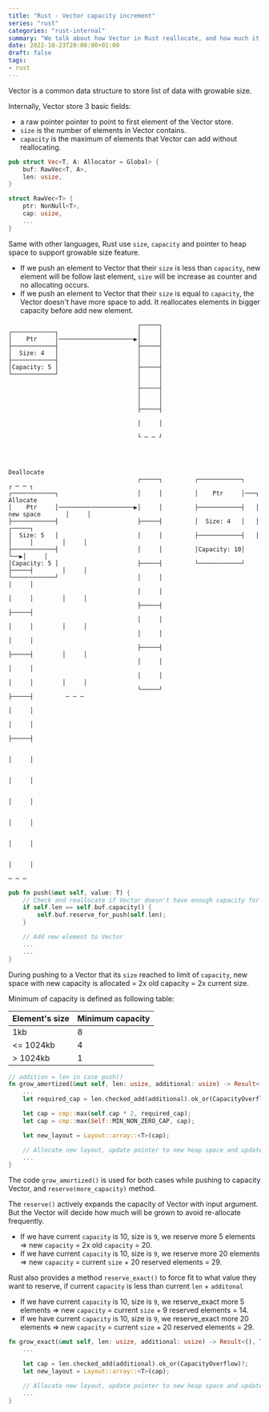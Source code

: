 ```yaml
---
title: "Rust - Vector capacity increment"
series: "rust"
categories: "rust-internal"
summary: "We talk about how Vector in Rust reallocate, and how much it will be reallocate"
date: 2022-10-23T20:00:00+01:00
draft: false
tags:
- rust
---
```


Vector is a common data structure to store list of data with growable size.

Internally, Vector store 3 basic fields:
 - a raw pointer pointer to point to first element of the Vector store.
 - `size` is the number of elements in Vector contains.
 - `capacity` is the maximum of elements that Vector can add without reallocating.

```rust
pub struct Vec<T, A: Allocator = Global> {
    buf: RawVec<T, A>,
    len: usize,
}

struct RawVec<T> {
    ptr: NonNull<T>,
    cap: usize,
    ...
}
```

Same with other languages, Rust use `size`, `capacity` and pointer to heap space to support growable size feature.
 - If we push an element to Vector that their `size` is less than `capacity`, new element will be follow last element, `size` will be increase as counter and no allocating occurs.
 - If we push an element to Vector that their `size` is equal to `capacity`, the Vector doesn't have more space to add. It reallocates elements in bigger capacity before add new element.

```
                                    ┌─────┐                                                       
┌────────────┐                      │     │                                                       
│    Ptr     │─────────────────────▶│     │                                                       
├────────────┤                      ├─────┤                                                       
│  Size: 4   │                      │     │                                                       
├────────────┤                      │     │                                                       
│Capacity: 5 │                      ├─────┤                                                       
└────────────┘                      │     │                                                       
                                    │     │                                                       
                                    ├─────┤                                                       
                                    │     │                                                       
                                    │     │                                                       
                                    ├─────┤                                                       
                                                                                                  
                                    │     │                                                       
                                                                                                  
                                    └ ─ ─ ┘                                                       
                                                                                                  
                                                                                                  
                                                                                                  
                                                                                       Deallocate 
                                    ┌─────┐         ┌────────────┐                      ┌ ─ ─ ┐   
┌────────────┐                      │     │         │    Ptr     │───┐  Allocate                  
│    Ptr     │─────────────────────▶│     │         ├────────────┤   │  new space       │     │   
├────────────┤                      ├─────┤         │  Size: 4   │   │   ┌─────┐                  
│  Size: 5   │                      │     │         ├────────────┤   │   │     │        │     │   
├────────────┤                      │     │         │Capacity: 10│   └──▶│     │                  
│Capacity: 5 │                      ├─────┤         └────────────┘       ├─────┤        │     │   
└────────────┘                      │     │                              │     │                  
                                    │     │                              │     │        │     │   
                                    ├─────┤                              ├─────┤                  
                                    │     │                              │     │        │     │   
                                    │     │                              │     │                  
                                    ├─────┤                              ├─────┤        │     │   
                                    │     │                              │     │                  
                                    │     │                              │     │        │     │   
                                    └─────┘                              ├─────┤         ─ ─ ─    
                                                                         │     │                  
                                                                         │     │                  
                                                                         ├─────┤                  
                                                                                                  
                                                                         │     │                  
                                                                                                  
                                                                         │     │                  
                                                                                                  
                                                                         │     │                  
                                                                                                  
                                                                         │     │                  
                                                                                                  
                                                                         │     │                  
                                                                                                  
                                                                         │     │                  
                                                                          ─ ─ ─                   
```

```rust
pub fn push(&mut self, value: T) {
    // Check and reallocate if Vector doesn't have enough capacity for new element
    if self.len == self.buf.capacity() {
        self.buf.reserve_for_push(self.len);
    }

    // Add new element to Vector
    ...
    ...
}
```

During pushing to a Vector that its `size` reached to limit of `capacity`, new space with new capacity is allocated = 2x old capacity = 2x current size.

Minimum of capacity is defined as following table:

| Element's size | Minimum capacity |
|----------------|------------------|
| 1kb            | 8                |
| <= 1024kb      | 4                |
| > 1024kb       | 1                |

```rust
// addition = len in case push()
fn grow_amortized(&mut self, len: usize, additional: usize) -> Result<(), TryReserveError> {
    ...
    let required_cap = len.checked_add(additional).ok_or(CapacityOverflow)?;

    let cap = cmp::max(self.cap * 2, required_cap);
    let cap = cmp::max(Self::MIN_NON_ZERO_CAP, cap);

    let new_layout = Layout::array::<T>(cap);

    // Allocate new layout, update pointer to new heap space and update capacity
    ...
}
```

The code `grow_amortized()` is used for both cases while pushing to capacity Vector, and `reserve(more_capacity)` method. 

The `reserve()` actively expands the capacity of Vector with input argument. But the Vector will decide how much will be grown to avoid re-allocate frequently.
 - If we have current `capacity` is 10, size is `9`, we reserve more 5 elements => new `capacity` = 2x old `capacity` = 20.
 - If we have current `capacity` is 10, size is `9`, we reserve more 20 elements => new `capacity` = current `size` + 20 reserved elements = 29.

Rust also provides a method `reserve_exact()` to force fit to what value they want to reserve, if current `capacity` is less than current `len` + `additonal`
 - If we have current `capacity` is 10, size is `9`, we reserve_exact more 5 elements => new `capacity` = current `size` + 9 reserved elements = 14.
 - If we have current `capacity` is 10, size is `9`, we reserve_exact more 20 elements => new `capacity` = current `size` + 20 reserved elements = 29.

```rust
fn grow_exact(&mut self, len: usize, additional: usize) -> Result<(), TryReserveError> {
    ...

    let cap = len.checked_add(additional).ok_or(CapacityOverflow)?;
    let new_layout = Layout::array::<T>(cap);

    // Allocate new layout, update pointer to new heap space and update capacity
    ...
}
```

